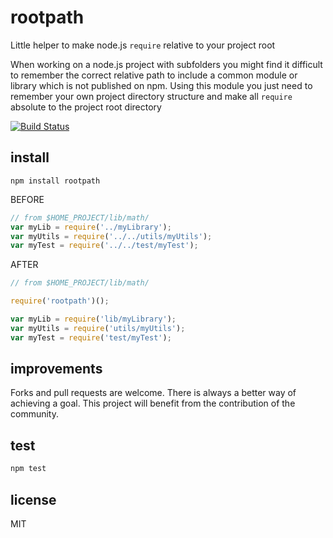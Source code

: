 rootpath
========

Little helper to make node.js `require` relative to your project root

When working on a node.js project with subfolders you might find it difficult to remember the correct relative path to include a common module or library which is not published on npm. 
Using this module you just need to remember your own project directory structure and make all `require` absolute to the project root directory

[![Build Status](https://travis-ci.org/fabriziomoscon/rootpath.png)](https://travis-ci.org/fabriziomoscon/rootpath)

install
-------

`npm install rootpath`


BEFORE
```JavaScript
// from $HOME_PROJECT/lib/math/
var myLib = require('../myLibrary');
var myUtils = require('../../utils/myUtils');
var myTest = require('../../test/myTest');
``` 

AFTER
```JavaScript
// from $HOME_PROJECT/lib/math/

require('rootpath')();

var myLib = require('lib/myLibrary');
var myUtils = require('utils/myUtils');
var myTest = require('test/myTest');
```

improvements
------------

Forks and pull requests are welcome. There is always a better way of achieving a goal. This project will benefit from the contribution of the community.

test
----

```bash
npm test
```
license
-------

MIT